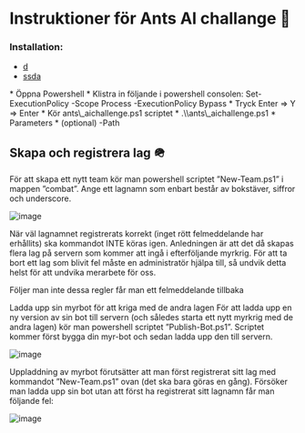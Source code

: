 Instruktioner för Ants AI challange 🐜
=============

### Installation:

*  <a href="https://raw.githubusercontent.com/0handersson0/Ants-aichallange/b74d91c712e5dcdebdfdd12884ce337c8cb32a8e/ants_aichallenge.ps1" download>d</a>
*  <a download="ants_aichallenge.ps1" href="https://raw.githubusercontent.com/0handersson0/Ants-aichallange/b74d91c712e5dcdebdfdd12884ce337c8cb32a8e/ants_aichallenge.ps1" title="ImageName">ssda
</a>
*   Öppna Powershell
*   Klistra in följande i powershell consolen: Set-ExecutionPolicy -Scope Process -ExecutionPolicy Bypass 
*   Tryck Enter => Y => Enter
*   Kör ants\_aichallenge.ps1 scriptet
*   .\\ants\_aichallenge.ps1
    *   Parameters
    *   (optional) -Path
    
## Skapa och registrera lag 🪖
För att skapa ett nytt team kör man powershell scriptet ”New-Team.ps1” i mappen ”combat”. Ange ett lagnamn som enbart består av bokstäver, siffror och underscore.

![image](https://user-images.githubusercontent.com/72985598/226278055-8294b5c7-9288-4a2f-8844-7210f4621011.png)

När väl lagnamnet registrerats korrekt (inget rött felmeddelande har erhållits) ska kommandot INTE köras igen. Anledningen är att det då skapas flera lag på servern som kommer att ingå i efterföljande myrkrig. För att ta bort ett lag som blivit fel måste en administratör hjälpa till, så undvik detta helst för att undvika merarbete för oss.

Följer man inte dessa regler får man ett felmeddelande tillbaka
 

Ladda upp sin myrbot för att kriga med de andra lagen
För att ladda upp en ny version av sin bot till servern (och således starta ett nytt myrkrig med de andra lagen) kör man powershell scriptet ”Publish-Bot.ps1”.  Scriptet kommer först bygga din myr-bot och sedan ladda upp den till servern.

![image](https://user-images.githubusercontent.com/72985598/226278124-f5c79736-4acf-4a25-96a4-cef3f26cb790.png)

 

Uppladdning av myrbot förutsätter att man först registrerat sitt lag med kommandot ”New-Team.ps1” ovan (det ska bara göras en gång). Försöker man ladda upp sin bot utan att först ha registrerat sitt lagnamn får man följande fel:
 
 ![image](https://user-images.githubusercontent.com/72985598/226278220-4bc55c3c-6036-4500-bd9f-75c3b7261215.png)


